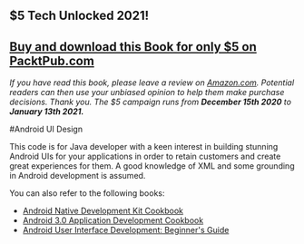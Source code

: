 ## $5 Tech Unlocked 2021!
[Buy and download this Book for only $5 on PacktPub.com](https://www.packtpub.com/product/android-ui-design/9781785887420)
-----
*If you have read this book, please leave a review on [Amazon.com](https://www.amazon.com/gp/product/1785887424).     Potential readers can then use your unbiased opinion to help them make purchase decisions. Thank you. The $5 campaign         runs from __December 15th 2020__ to __January 13th 2021.__*

#Android UI Design

This code is for Java developer with a keen interest in building stunning Android UIs for your applications in order to retain customers and create great experiences for them. A good knowledge of XML and some grounding in Android development is assumed.

You can also refer to the following books:

* [Android Native Development Kit Cookbook](https://www.packtpub.com/application-development/android-native-development-kit-cookbook?utm_source=github&utm_medium=related&utm_campaign=9781849691505)
* [Android 3.0 Application Development Cookbook](https://www.packtpub.com/application-development/android-30-application-development-cookbook?utm_source=github&utm_medium=related&utm_campaign=9781849512947)
* [Android User Interface Development: Beginner's Guide](https://www.packtpub.com/application-development/android-user-interface-development-beginners-guide?utm_source=github&utm_medium=related&utm_campaign=9781849514484)
